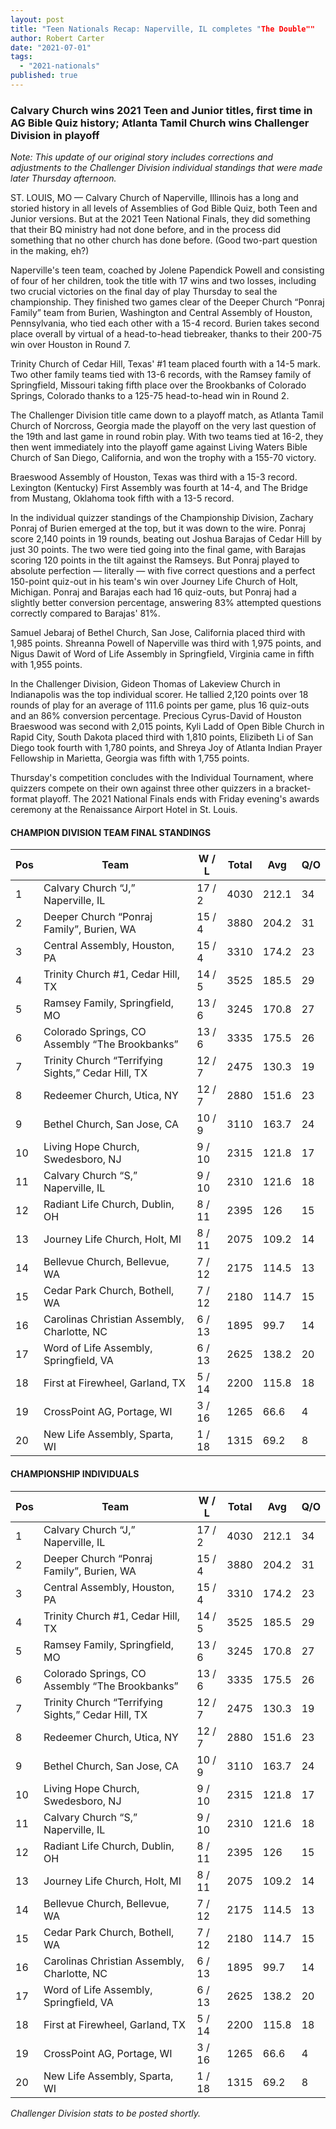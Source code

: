 ```yaml
---
layout: post
title: "Teen Nationals Recap: Naperville, IL completes "The Double""
author: Robert Carter
date: "2021-07-01"
tags: 
  - "2021-nationals"
published: true
---
```


### Calvary Church wins 2021 Teen and Junior titles, first time in AG Bible Quiz history; Atlanta Tamil Church wins Challenger Division in playoff

_Note: This update of our original story includes corrections and adjustments to the Challenger Division individual standings that were made later Thursday afternoon._

ST. LOUIS, MO — Calvary Church of Naperville, Illinois has a long and storied history in all levels of Assemblies of God Bible Quiz, both Teen and Junior versions. But at the 2021 Teen National Finals, they did something that their BQ ministry had not done before, and in the process did something that no other church has done before. (Good two-part question in the making, eh?)

Naperville's teen team, coached by Jolene Papendick Powell and consisting of four of her children, took the title with 17 wins and two losses, including two crucial victories on the final day of play Thursday to seal the championship. They finished two games clear of the Deeper Church “Ponraj Family” team from Burien, Washington and Central Assembly of Houston, Pennsylvania, who tied each other with a 15-4 record. Burien takes second place overall by virtual of a head-to-head tiebreaker, thanks to their 200-75 win over Houston in Round 7.

Trinity Church of Cedar Hill, Texas' #1 team placed fourth with a 14-5 mark. Two other family teams tied with 13-6 records, with the Ramsey family of Springfield, Missouri taking fifth place over the Brookbanks of Colorado Springs, Colorado thanks to a 125-75 head-to-head win in Round 2.

The Challenger Division title came down to a playoff match, as Atlanta Tamil Church of Norcross, Georgia made the playoff on the very last question of the 19th and last game in round robin play. With two teams tied at 16-2, they then went immediately into the playoff game against Living Waters Bible Church of San Diego, California, and won the trophy with a 155-70 victory.

Braeswood Assembly of Houston, Texas was third with a 15-3 record. Lexington (Kentucky) First Assembly was fourth at 14-4, and The Bridge from Mustang, Oklahoma took fifth with a 13-5 record.

In the individual quizzer standings of the Championship Division, Zachary Ponraj of Burien emerged at the top, but it was down to the wire. Ponraj score 2,140 points in 19 rounds, beating out Joshua Barajas of Cedar Hill by just 30 points. The two were tied going into the final game, with Barajas scoring 120 points in the tilt against the Ramseys. But Ponraj played to absolute perfection — literally — with five correct questions and a perfect 150-point quiz-out in his team's win over Journey Life Church of Holt, Michigan. Ponraj and Barajas each had 16 quiz-outs, but Ponraj had a slightly better conversion percentage, answering 83% attempted questions correctly compared to Barajas' 81%.

Samuel Jebaraj of Bethel Church, San Jose, California placed third with 1,985 points. Shreanna Powell of Naperville was third with 1,975 points, and Nigus Dawit of Word of Life Assembly in Springfield, Virginia came in fifth with 1,955 points.

In the Challenger Division, Gideon Thomas of Lakeview Church in Indianapolis was the top individual scorer. He tallied 2,120 points over 18 rounds of play for an average of 111.6 points per game, plus 16 quiz-outs and an 86% conversion percentage. Precious Cyrus-David of Houston Braeswood was second with 2,015 points, Kyli Ladd of Open Bible Church in Rapid City, South Dakota placed third with 1,810 points, Elizibeth Li of San Diego took fourth with 1,780 points, and Shreya Joy of Atlanta Indian Prayer Fellowship in Marietta, Georgia was fifth with 1,755 points.

Thursday's competition concludes with the Individual Tournament, where quizzers compete on their own against three other quizzers in a bracket-format playoff. The 2021 National Finals ends with Friday evening's awards ceremony at the Renaissance Airport Hotel in St. Louis.

#### CHAMPION DIVISION TEAM FINAL STANDINGS

| Pos | Team                                               | W / L  | Total | Avg   | Q/O |
| --- | -------------------------------------------------- | ------ | ----- | ----- | --- |
| 1   | Calvary Church “J,” Naperville, IL                 | 17 / 2 | 4030  | 212.1 | 34  |
| 2   | Deeper Church “Ponraj Family”, Burien, WA          | 15 / 4 | 3880  | 204.2 | 31  |
| 3   | Central Assembly, Houston, PA                      | 15 / 4 | 3310  | 174.2 | 23  |
| 4   | Trinity Church #1, Cedar Hill, TX                  | 14 / 5 | 3525  | 185.5 | 29  |
| 5   | Ramsey Family, Springfield, MO                     | 13 / 6 | 3245  | 170.8 | 27  |
| 6   | Colorado Springs, CO Assembly “The Brookbanks”     | 13 / 6 | 3335  | 175.5 | 26  |
| 7   | Trinity Church “Terrifying Sights,” Cedar Hill, TX | 12 / 7 | 2475  | 130.3 | 19  |
| 8   | Redeemer Church, Utica, NY                         | 12 / 7 | 2880  | 151.6 | 23  |
| 9   | Bethel Church, San Jose, CA                        | 10 / 9 | 3110  | 163.7 | 24  |
| 10  | Living Hope Church, Swedesboro, NJ                 | 9 / 10 | 2315  | 121.8 | 17  |
| 11  | Calvary Church “S,” Naperville, IL                 | 9 / 10 | 2310  | 121.6 | 18  |
| 12  | Radiant Life Church, Dublin, OH                    | 8 / 11 | 2395  | 126   | 15  |
| 13  | Journey Life Church, Holt, MI                      | 8 / 11 | 2075  | 109.2 | 14  |
| 14  | Bellevue Church, Bellevue, WA                      | 7 / 12 | 2175  | 114.5 | 13  |
| 15  | Cedar Park Church, Bothell, WA                     | 7 / 12 | 2180  | 114.7 | 15  |
| 16  | Carolinas Christian Assembly, Charlotte, NC        | 6 / 13 | 1895  | 99.7  | 14  |
| 17  | Word of Life Assembly, Springfield, VA             | 6 / 13 | 2625  | 138.2 | 20  |
| 18  | First at Firewheel, Garland, TX                    | 5 / 14 | 2200  | 115.8 | 18  |
| 19  | CrossPoint AG, Portage, WI                         | 3 / 16 | 1265  | 66.6  | 4   |
| 20  | New Life Assembly, Sparta, WI                      | 1 / 18 | 1315  | 69.2  | 8   |

#### CHAMPIONSHIP INDIVIDUALS

| Pos | Team                                               | W / L  | Total | Avg   | Q/O |
| --- | -------------------------------------------------- | ------ | ----- | ----- | --- |
| 1   | Calvary Church “J,” Naperville, IL                 | 17 / 2 | 4030  | 212.1 | 34  |
| 2   | Deeper Church “Ponraj Family”, Burien, WA          | 15 / 4 | 3880  | 204.2 | 31  |
| 3   | Central Assembly, Houston, PA                      | 15 / 4 | 3310  | 174.2 | 23  |
| 4   | Trinity Church #1, Cedar Hill, TX                  | 14 / 5 | 3525  | 185.5 | 29  |
| 5   | Ramsey Family, Springfield, MO                     | 13 / 6 | 3245  | 170.8 | 27  |
| 6   | Colorado Springs, CO Assembly “The Brookbanks”     | 13 / 6 | 3335  | 175.5 | 26  |
| 7   | Trinity Church “Terrifying Sights,” Cedar Hill, TX | 12 / 7 | 2475  | 130.3 | 19  |
| 8   | Redeemer Church, Utica, NY                         | 12 / 7 | 2880  | 151.6 | 23  |
| 9   | Bethel Church, San Jose, CA                        | 10 / 9 | 3110  | 163.7 | 24  |
| 10  | Living Hope Church, Swedesboro, NJ                 | 9 / 10 | 2315  | 121.8 | 17  |
| 11  | Calvary Church “S,” Naperville, IL                 | 9 / 10 | 2310  | 121.6 | 18  |
| 12  | Radiant Life Church, Dublin, OH                    | 8 / 11 | 2395  | 126   | 15  |
| 13  | Journey Life Church, Holt, MI                      | 8 / 11 | 2075  | 109.2 | 14  |
| 14  | Bellevue Church, Bellevue, WA                      | 7 / 12 | 2175  | 114.5 | 13  |
| 15  | Cedar Park Church, Bothell, WA                     | 7 / 12 | 2180  | 114.7 | 15  |
| 16  | Carolinas Christian Assembly, Charlotte, NC        | 6 / 13 | 1895  | 99.7  | 14  |
| 17  | Word of Life Assembly, Springfield, VA             | 6 / 13 | 2625  | 138.2 | 20  |
| 18  | First at Firewheel, Garland, TX                    | 5 / 14 | 2200  | 115.8 | 18  |
| 19  | CrossPoint AG, Portage, WI                         | 3 / 16 | 1265  | 66.6  | 4   |
| 20  | New Life Assembly, Sparta, WI                      | 1 / 18 | 1315  | 69.2  | 8   |

_Challenger Division stats to be posted shortly._
